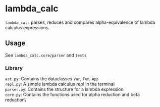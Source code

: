 
# lambda_calc

`lambda_calc` parses, reduces and compares alpha-equivalence of lambda calculus expressions.

## Usage

See `lambda_calc.core/parser` and `tests`

### Library

`ast.py`: Contains the dataclasses `Var`, `Fun`, `App`\
`repl.py`: A simple lambda calculus repl in the terminal\
`parser.py`: Contains the structure for a lambda expression\
`core.py`: Contains the functions used for alpha reduction and beta reduction\
